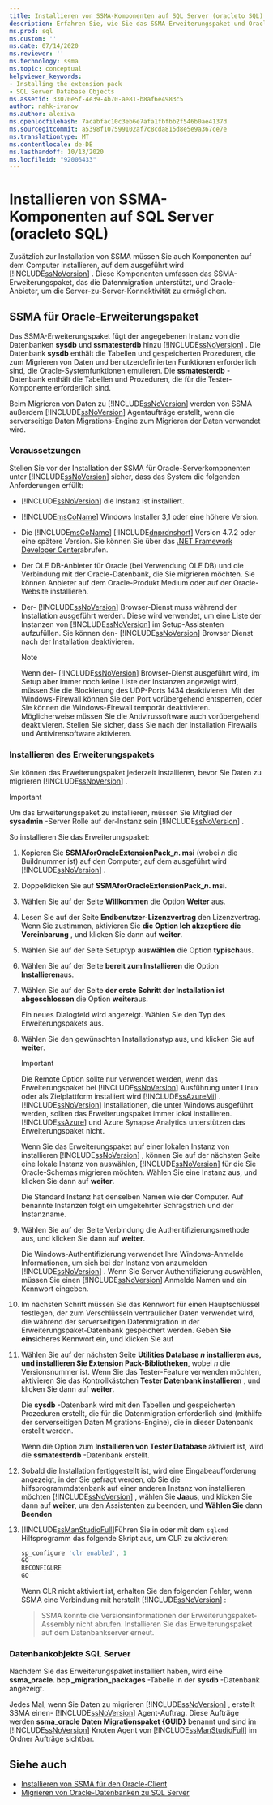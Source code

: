 ```yaml
---
title: Installieren von SSMA-Komponenten auf SQL Server (oracleto SQL) | Microsoft-Dokumentation
description: Erfahren Sie, wie Sie das SSMA-Erweiterungspaket und Oracle-Anbieter auf dem Computer installieren, auf dem SQL Server ausgeführt wird, um die Oracle-Datenbankkonvertierung
ms.prod: sql
ms.custom: ''
ms.date: 07/14/2020
ms.reviewer: ''
ms.technology: ssma
ms.topic: conceptual
helpviewer_keywords:
- Installing the extension pack
- SQL Server Database Objects
ms.assetid: 33070e5f-4e39-4b70-ae81-b8af6e4983c5
author: nahk-ivanov
ms.author: alexiva
ms.openlocfilehash: 7acabfac10c3eb6e7afa1fbfbb2f546b0ae4137d
ms.sourcegitcommit: a5398f107599102af7c8cda815d8e5e9a367ce7e
ms.translationtype: MT
ms.contentlocale: de-DE
ms.lasthandoff: 10/13/2020
ms.locfileid: "92006433"
---
```

# <a name="installing-ssma-components-on-sql-server-oracletosql"></a>Installieren von SSMA-Komponenten auf SQL Server (oracleto SQL)

Zusätzlich zur Installation von SSMA müssen Sie auch Komponenten auf dem Computer installieren, auf dem ausgeführt wird [!INCLUDE[ssNoVersion](../../includes/ssnoversion-md.md)] . Diese Komponenten umfassen das SSMA-Erweiterungspaket, das die Datenmigration unterstützt, und Oracle-Anbieter, um die Server-zu-Server-Konnektivität zu ermöglichen.

## <a name="ssma-for-oracle-extension-pack"></a>SSMA für Oracle-Erweiterungspaket

Das SSMA-Erweiterungspaket fügt der angegebenen Instanz von die Datenbanken **sysdb** und **ssmatesterdb** hinzu [!INCLUDE[ssNoVersion](../../includes/ssnoversion-md.md)] . Die Datenbank **sysdb** enthält die Tabellen und gespeicherten Prozeduren, die zum Migrieren von Daten und benutzerdefinierten Funktionen erforderlich sind, die Oracle-Systemfunktionen emulieren. Die **ssmatesterdb** -Datenbank enthält die Tabellen und Prozeduren, die für die Tester-Komponente erforderlich sind.

Beim Migrieren von Daten zu [!INCLUDE[ssNoVersion](../../includes/ssnoversion-md.md)] werden von SSMA außerdem [!INCLUDE[ssNoVersion](../../includes/ssnoversion-md.md)] Agentaufträge erstellt, wenn die serverseitige Daten Migrations-Engine zum Migrieren der Daten verwendet wird.

### <a name="prerequisites"></a>Voraussetzungen

Stellen Sie vor der Installation der SSMA für Oracle-Serverkomponenten unter [!INCLUDE[ssNoVersion](../../includes/ssnoversion-md.md)] sicher, dass das System die folgenden Anforderungen erfüllt:

- [!INCLUDE[ssNoVersion](../../includes/ssnoversion-md.md)] die Instanz ist installiert.
- [!INCLUDE[msCoName](../../includes/msconame_md.md)] Windows Installer 3,1 oder eine höhere Version.
- Die [!INCLUDE[msCoName](../../includes/msconame_md.md)] [!INCLUDE[dnprdnshort](../../includes/dnprdnshort_md.md)] Version 4.7.2 oder eine spätere Version. Sie können Sie über das [.NET Framework Developer Center](https://go.microsoft.com/fwlink/?LinkId=48882)abrufen.
- Der OLE DB-Anbieter für Oracle (bei Verwendung OLE DB) und die Verbindung mit der Oracle-Datenbank, die Sie migrieren möchten. Sie können Anbieter auf dem Oracle-Produkt Medium oder auf der Oracle-Website installieren.
- Der- [!INCLUDE[ssNoVersion](../../includes/ssnoversion-md.md)] Browser-Dienst muss während der Installation ausgeführt werden. Diese wird verwendet, um eine Liste der Instanzen von [!INCLUDE[ssNoVersion](../../includes/ssnoversion-md.md)] im Setup-Assistenten aufzufüllen. Sie können den- [!INCLUDE[ssNoVersion](../../includes/ssnoversion-md.md)] Browser Dienst nach der Installation deaktivieren.

  > [!NOTE]
  > Wenn der- [!INCLUDE[ssNoVersion](../../includes/ssnoversion-md.md)] Browser-Dienst ausgeführt wird, im Setup aber immer noch keine Liste der Instanzen angezeigt wird, müssen Sie die Blockierung des UDP-Ports 1434 deaktivieren. Mit der Windows-Firewall können Sie den Port vorübergehend entsperren, oder Sie können die Windows-Firewall temporär deaktivieren. Möglicherweise müssen Sie die Antivirussoftware auch vorübergehend deaktivieren. Stellen Sie sicher, dass Sie nach der Installation Firewalls und Antivirensoftware aktivieren.

### <a name="installing-the-extension-pack"></a>Installieren des Erweiterungspakets

Sie können das Erweiterungspaket jederzeit installieren, bevor Sie Daten zu migrieren [!INCLUDE[ssNoVersion](../../includes/ssnoversion-md.md)] .

> [!IMPORTANT]
> Um das Erweiterungspaket zu installieren, müssen Sie Mitglied der **sysadmin** -Server Rolle auf der-Instanz sein [!INCLUDE[ssNoVersion](../../includes/ssnoversion-md.md)] .

So installieren Sie das Erweiterungspaket:

1. Kopieren Sie **SSMAforOracleExtensionPack_*n*. msi** (wobei *n* die Buildnummer ist) auf den Computer, auf dem ausgeführt wird [!INCLUDE[ssNoVersion](../../includes/ssnoversion-md.md)] .
2. Doppelklicken Sie auf **SSMAforOracleExtensionPack_*n*. msi**.
3. Wählen Sie auf der Seite **Willkommen** die Option **Weiter** aus.
4. Lesen Sie auf der Seite **Endbenutzer-Lizenzvertrag** den Lizenzvertrag. Wenn Sie zustimmen, aktivieren Sie **die Option Ich akzeptiere die Vereinbarung** , und klicken Sie dann auf **weiter**.
5. Wählen Sie auf der Seite Setuptyp **auswählen** die Option **typisch**aus.
6. Wählen Sie auf der Seite **bereit zum Installieren** die Option **Installieren**aus.
7. Wählen Sie auf der Seite **der erste Schritt der Installation ist abgeschlossen** die Option **weiter**aus.
  
   Ein neues Dialogfeld wird angezeigt. Wählen Sie den Typ des Erweiterungspakets aus.
  
8. Wählen Sie den gewünschten Installationstyp aus, und klicken Sie auf **weiter**.

   > [!IMPORTANT]
   > Die Remote Option sollte nur verwendet werden, wenn das Erweiterungspaket bei [!INCLUDE[ssNoVersion](../../includes/ssnoversion-md.md)] Ausführung unter Linux oder als Zielplattform installiert wird [!INCLUDE[ssAzureMi](../../includes/ssazuremi_md.md)] . [!INCLUDE[ssNoVersion](../../includes/ssnoversion-md.md)] Installationen, die unter Windows ausgeführt werden, sollten das Erweiterungspaket immer lokal installieren. [!INCLUDE[ssAzure](../../includes/ssazure_md.md)] und Azure Synapse Analytics unterstützen das Erweiterungspaket nicht.

   Wenn Sie das Erweiterungspaket auf einer lokalen Instanz von installieren [!INCLUDE[ssNoVersion](../../includes/ssnoversion-md.md)] , können Sie auf der nächsten Seite eine lokale Instanz von auswählen, [!INCLUDE[ssNoVersion](../../includes/ssnoversion-md.md)] für die Sie Oracle-Schemas migrieren möchten. Wählen Sie eine Instanz aus, und klicken Sie dann auf **weiter**.

   Die Standard Instanz hat denselben Namen wie der Computer. Auf benannte Instanzen folgt ein umgekehrter Schrägstrich und der Instanzname.

9. Wählen Sie auf der Seite Verbindung die Authentifizierungsmethode aus, und klicken Sie dann auf **weiter**.

   Die Windows-Authentifizierung verwendet Ihre Windows-Anmelde Informationen, um sich bei der Instanz von anzumelden [!INCLUDE[ssNoVersion](../../includes/ssnoversion-md.md)] . Wenn Sie Server Authentifizierung auswählen, müssen Sie einen [!INCLUDE[ssNoVersion](../../includes/ssnoversion-md.md)] Anmelde Namen und ein Kennwort eingeben.

10. Im nächsten Schritt müssen Sie das Kennwort für einen Hauptschlüssel festlegen, der zum Verschlüsseln vertraulicher Daten verwendet wird, die während der serverseitigen Datenmigration in der Erweiterungspaket-Datenbank gespeichert werden. Geben **Sie ein**sicheres Kennwort ein, und klicken Sie auf

11. Wählen Sie auf der nächsten Seite **Utilities Database *n* installieren aus, und installieren Sie Extension Pack-Bibliotheken**, wobei *n* die Versionsnummer ist. Wenn Sie das Tester-Feature verwenden möchten, aktivieren Sie das Kontrollkästchen **Tester Datenbank installieren** , und klicken Sie dann auf **weiter**.

    Die **sysdb** -Datenbank wird mit den Tabellen und gespeicherten Prozeduren erstellt, die für die Datenmigration erforderlich sind (mithilfe der serverseitigen Daten Migrations-Engine), die in dieser Datenbank erstellt werden.

    Wenn die Option zum **Installieren von Tester Database** aktiviert ist, wird die **ssmatesterdb** -Datenbank erstellt.

12. Sobald die Installation fertiggestellt ist, wird eine Eingabeaufforderung angezeigt, in der Sie gefragt werden, ob Sie die hilfsprogrammdatenbank auf einer anderen Instanz von installieren möchten [!INCLUDE[ssNoVersion](../../includes/ssnoversion-md.md)] , wählen Sie **Ja**aus, und klicken Sie dann auf **weiter**, um den Assistenten zu beenden, und **Wählen Sie** dann **Beenden**

13. [!INCLUDE[ssManStudioFull](../../includes/ssmanstudiofull-md.md)]Führen Sie in oder mit dem `sqlcmd` Hilfsprogramm das folgende Skript aus, um CLR zu aktivieren:

    ```sql
    sp_configure 'clr enabled', 1
    GO
    RECONFIGURE
    GO
    ```

    Wenn CLR nicht aktiviert ist, erhalten Sie den folgenden Fehler, wenn SSMA eine Verbindung mit herstellt [!INCLUDE[ssNoVersion](../../includes/ssnoversion-md.md)] :

    > SSMA konnte die Versionsinformationen der Erweiterungspaket-Assembly nicht abrufen. Installieren Sie das Erweiterungspaket auf dem Datenbankserver erneut.

### <a name="sql-server-database-objects"></a>Datenbankobjekte SQL Server

Nachdem Sie das Erweiterungspaket installiert haben, wird eine **ssma_oracle. bcp _migration_packages** -Tabelle in der **sysdb** -Datenbank angezeigt.

Jedes Mal, wenn Sie Daten zu migrieren [!INCLUDE[ssNoVersion](../../includes/ssnoversion-md.md)] , erstellt SSMA einen- [!INCLUDE[ssNoVersion](../../includes/ssnoversion-md.md)] Agent-Auftrag. Diese Aufträge werden **ssma_oracle Daten Migrationspaket {GUID}** benannt und sind im [!INCLUDE[ssNoVersion](../../includes/ssnoversion-md.md)] Knoten Agent von [!INCLUDE[ssManStudioFull](../../includes/ssmanstudiofull-md.md)] im Ordner Aufträge sichtbar.

## <a name="see-also"></a>Siehe auch

- [Installieren von SSMA für den Oracle-Client](../../ssma/oracle/installing-ssma-for-oracle-client-oracletosql.md)
- [Migrieren von Oracle-Datenbanken zu SQL Server](../../ssma/oracle/migrating-oracle-databases-to-sql-server-oracletosql.md)

